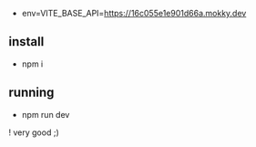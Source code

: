 - env=VITE_BASE_API=https://16c055e1e901d66a.mokky.dev

## install

- npm i

## running

- npm run dev

! very good ;)
